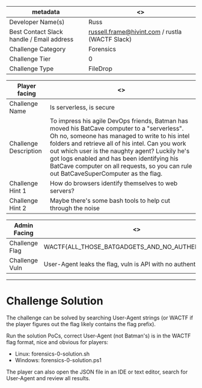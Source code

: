 | metadata | <> |
|--- | --- |
| Developer Name(s) | Russ |
| Best Contact Slack handle / Email address | russell.frame@hivint.com / rustla (WACTF Slack) |
| Challenge Category | Forensics |
| Challenge Tier | 0 |
| Challenge Type | FileDrop |

| Player facing | <> |
|--- | --- |
|Challenge Name | Is serverless, is secure |
|Challenge Description | To impress his agile DevOps friends, Batman has moved his BatCave computer to a "serverless". Oh no, someone has managed to write to his intel folders and retrieve all of his intel. Can you work out which user is the naughty agent? Luckily he's got logs enabled and has been identifying his BatCave computer on all requests, so you can rule out BatCaveSuperComputer as the flag. | 
|Challenge Hint 1 | How do browsers identify themselves to web servers? |
|Challenge Hint 2 | Maybe there's some bash tools to help cut through the noise |

| Admin Facing | <> |
|--- | --- |
|Challenge Flag| WACTF{ALL_THOSE_BATGADGETS_AND_NO_AUTHENTICATION} |
|Challenge Vuln| User-Agent leaks the flag, vuln is API with no authentication |
---

# Challenge Solution
The challenge can be solved by searching User-Agent strings (or WACTF if the player figures out the flag likely contains the flag prefix).

Run the solution PoCs, correct User-Agent (not Batman's) is in the WACTF flag format, nice and obvious for players:
- Linux: forensics-0-solution.sh
- Windows: forensics-0-solution.ps1

The player can also open the JSON file in an IDE or text editor, search for User-Agent and review all results.